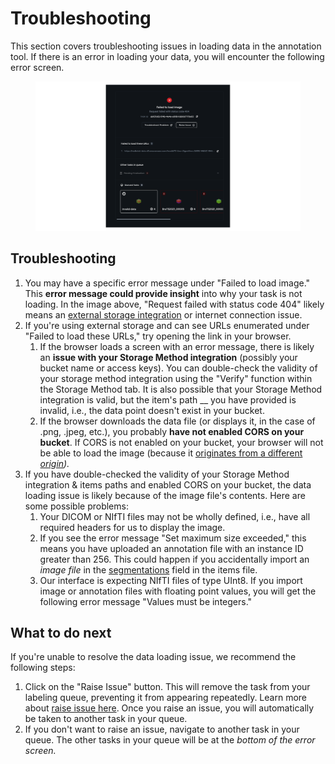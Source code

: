 # Troubleshooting

This section covers troubleshooting issues in loading data in the annotation tool. If there is an error in loading your data, you will encounter the following error screen.&#x20;

<figure><img src="../.gitbook/assets/Frame 27495 (1).png" alt=""><figcaption></figcaption></figure>

## Troubleshooting

1. You may have a specific error message under "Failed to load image." This **error message could provide insight** into why your task is not loading. In the image above, "Request failed with status code 404" likely means an [external storage integration](import-cloud-data/creating-an-items-list.md) or internet connection issue.
2. If you're using external storage and can see URLs enumerated under "Failed to load these URLs," try opening the link in your browser.&#x20;
   1. If the browser loads a screen with an error message, there is likely an **issue with your Storage Method integration** (possibly your bucket name or access keys). You can double-check the validity of your storage method integration using the "Verify" function within the Storage Method tab. It is also possible that your Storage Method integration is valid, but the item's path __ you have provided is invalid, i.e., the data point doesn't exist in your bucket.
   2. If the browser downloads the data file (or displays it, in the case of .png, .jpeg, etc.), you probably **have not enabled CORS on your bucket**. If CORS is not enabled on your bucket, your browser will not be able to load the image (because it [originates from a different _origin_](https://developer.mozilla.org/en-US/docs/Web/HTTP/CORS)_)._
3. If you have double-checked the validity of your Storage Method integration & items paths and enabled CORS on your bucket, the data loading issue is likely because of the image file's contents. Here are some possible problems:&#x20;
   1. Your DICOM or NIfTI files may not be wholly defined, i.e., have all required headers for us to display the image.&#x20;
   2. If you see the error message "Set maximum size exceeded," this means you have uploaded an annotation file with an instance ID greater than 256. This could happen if you accidentally import an _image file_ in the [segmentation](../python-sdk/reference/annotation-format.md#segmentations)[s](../python-sdk/reference/annotation-format.md#segmentations-string-or-string) field in the items file.&#x20;
   3. Our interface is expecting NIfTI files of type UInt8. If you import image or annotation files with floating point values, you will get the following error message "Values must be integers."

## What to do next

If you're unable to resolve the data loading issue, we recommend the following steps:&#x20;

1. Click on the "Raise Issue" button. This will remove the task from your labeling queue, preventing it from appearing repeatedly. Learn more about [raise issue here](../projects/raise-issue.md). Once you raise an issue, you will automatically be taken to another task in your queue.&#x20;
2. If you don't want to raise an issue, navigate to another task in your queue. The other tasks in your queue will be at the _bottom of the error screen._
